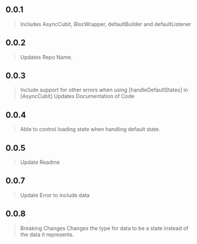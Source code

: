 ## 0.0.1

> Includes AsyncCubit, BlocWrapper, defaultBuilder and defaultListener

## 0.0.2

> Updates Repo Name.

## 0.0.3

> Include support for other errors when using [handleDefaultStates] in [AsyncCubit]
> Updates Documentation of Code

## 0.0.4

> Able to control loading state when handling default state.

## 0.0.5

> Update Readme

## 0.0.7

> Update Error to include data

## 0.0.8

> Breaking Changes
> Changes the type for data to be a state instead of the data it represents.